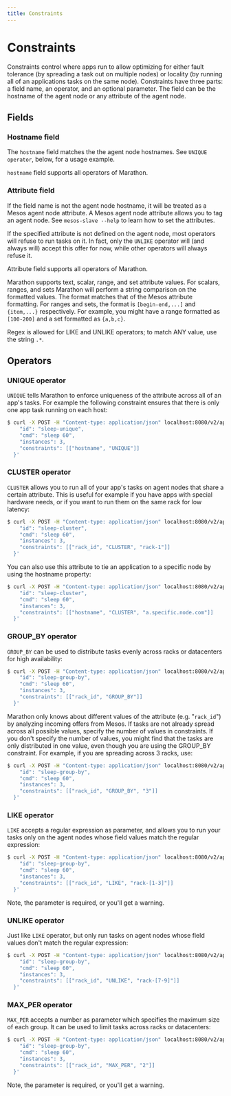 ```yaml
---
title: Constraints
---
```


# Constraints

Constraints control where apps run to allow optimizing for either fault tolerance (by spreading a task out on multiple nodes) or locality (by running all of an applications tasks on the same node). Constraints have three parts: a field name, an operator, and an optional parameter. The field can be the hostname of the agent node or any attribute of the agent node.

## Fields

### Hostname field

The `hostname` field matches the the agent node hostnames. See `UNIQUE operator`, below, for a usage example.

`hostname` field supports all operators of Marathon.

### Attribute field

If the field name is not the agent node hostname, it will be treated as a Mesos agent node attribute. A Mesos agent node attribute allows you to tag an agent node. See `mesos-slave --help` to learn how to set the attributes.

If the specified attribute is not defined on the agent node, most operators will refuse to run tasks on it. In fact, only the `UNLIKE` operator will (and always will) accept this offer for now, while other operators will always refuse it.

Attribute field supports all operators of Marathon.

Marathon supports text, scalar, range, and set attribute values. For scalars, ranges, and sets Marathon will perform a string comparison on the formatted values. The format matches that of the Mesos attribute formatting. For ranges and sets, the format is `[begin-end,...]` and `{item,...}` respectively. For example, you might have a range formatted as `[100-200]` and a set formatted as `{a,b,c}`.

Regex is allowed for LIKE and UNLIKE operators; to match ANY value, use the string `.*`.

## Operators

### UNIQUE operator

`UNIQUE` tells Marathon to enforce uniqueness of the attribute across all of an app's tasks. For example the following constraint ensures that there is only one app task running on each host:

``` bash
$ curl -X POST -H "Content-type: application/json" localhost:8080/v2/apps -d '{
    "id": "sleep-unique",
    "cmd": "sleep 60",
    "instances": 3,
    "constraints": [["hostname", "UNIQUE"]]
  }'
```

### CLUSTER operator

`CLUSTER` allows you to run all of your app's tasks on agent nodes that share a certain attribute. This is useful for example if you have apps with special hardware needs, or if you want to run them on the same rack for low latency:

``` bash
$ curl -X POST -H "Content-type: application/json" localhost:8080/v2/apps -d '{
    "id": "sleep-cluster",
    "cmd": "sleep 60",
    "instances": 3,
    "constraints": [["rack_id", "CLUSTER", "rack-1"]]
  }'
```

You can also use this attribute to tie an application to a specific node by using the hostname property:

``` bash
$ curl -X POST -H "Content-type: application/json" localhost:8080/v2/apps -d '{
    "id": "sleep-cluster",
    "cmd": "sleep 60",
    "instances": 3,
    "constraints": [["hostname", "CLUSTER", "a.specific.node.com"]]
  }'
```

### GROUP_BY operator

`GROUP_BY` can be used to distribute tasks evenly across racks or datacenters for high availability:

``` bash
$ curl -X POST -H "Content-type: application/json" localhost:8080/v2/apps -d '{
    "id": "sleep-group-by",
    "cmd": "sleep 60",
    "instances": 3,
    "constraints": [["rack_id", "GROUP_BY"]]
  }'
```

Marathon only knows about different values of the attribute (e.g. "`rack_id`") by analyzing incoming offers from Mesos. If tasks are not already spread across all possible values, specify the number of values in constraints. If you don't specify the number of values, you might find that the tasks are only distributed in one value, even though you are using the GROUP_BY constraint. For example, if you are spreading across 3 racks, use:

``` bash
$ curl -X POST -H "Content-type: application/json" localhost:8080/v2/apps -d '{
    "id": "sleep-group-by",
    "cmd": "sleep 60",
    "instances": 3,
    "constraints": [["rack_id", "GROUP_BY", "3"]]
  }'
```


### LIKE operator

`LIKE` accepts a regular expression as parameter, and allows you to run your tasks only on the agent nodes whose field values match the regular expression:

``` bash
$ curl -X POST -H "Content-type: application/json" localhost:8080/v2/apps -d '{
    "id": "sleep-group-by",
    "cmd": "sleep 60",
    "instances": 3,
    "constraints": [["rack_id", "LIKE", "rack-[1-3]"]]
  }'
```

Note, the parameter is required, or you'll get a warning.

### UNLIKE operator

Just like `LIKE` operator, but only run tasks on agent nodes whose field values don't match the regular expression:

``` bash
$ curl -X POST -H "Content-type: application/json" localhost:8080/v2/apps -d '{
    "id": "sleep-group-by",
    "cmd": "sleep 60",
    "instances": 3,
    "constraints": [["rack_id", "UNLIKE", "rack-[7-9]"]]
  }'
```

### MAX_PER operator

`MAX_PER` accepts a number as parameter which specifies the maximum size of each group.
 It can be used to limit tasks across racks or datacenters:

``` bash
$ curl -X POST -H "Content-type: application/json" localhost:8080/v2/apps -d '{
    "id": "sleep-group-by",
    "cmd": "sleep 60",
    "instances": 3,
    "constraints": [["rack_id", "MAX_PER", "2"]]
  }'
```

Note, the parameter is required, or you'll get a warning.